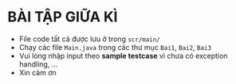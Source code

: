 # BÀI TẬP GIỮA KÌ
- File code tất cả được lưu ở trong `scr/main/`
- Chạy các file `Main.java` trong các thư mục `Bai1`, `Bai2`, `Bai3`  
- Vui lòng nhập input theo **sample testcase** vì chưa có exception handling, ...
- Xin cảm ơn
  
